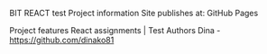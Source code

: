 BIT REACT test
Project information
Site publishes at: GitHub Pages

Project features
React assignments | Test
Authors
Dina - https://github.com/dinako81
